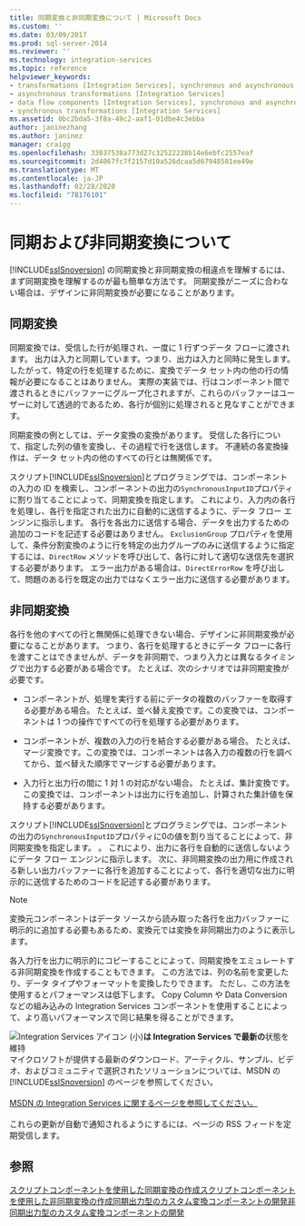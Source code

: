```yaml
---
title: 同期変換と非同期変換について | Microsoft Docs
ms.custom: ''
ms.date: 03/09/2017
ms.prod: sql-server-2014
ms.reviewer: ''
ms.technology: integration-services
ms.topic: reference
helpviewer_keywords:
- transformations [Integration Services], synchronous and asynchronous
- asynchronous transformations [Integration Services]
- data flow components [Integration Services], synchronous and asynchronous
- synchronous transformations [Integration Services]
ms.assetid: 0bc2bda5-3f8a-49c2-aaf1-01dbe4c3ebba
author: janinezhang
ms.author: janinez
manager: craigg
ms.openlocfilehash: 33037538a773d27c32522238b14e6ebfc2557eaf
ms.sourcegitcommit: 2d4067fc7f2157d10a526dcaa5d67948581ee49e
ms.translationtype: MT
ms.contentlocale: ja-JP
ms.lasthandoff: 02/28/2020
ms.locfileid: "78176101"
---
```

# <a name="understanding-synchronous-and-asynchronous-transformations"></a>同期および非同期変換について
  [!INCLUDE[ssISnoversion](../includes/ssisnoversion-md.md)] の同期変換と非同期変換の相違点を理解するには、まず同期変換を理解するのが最も簡単な方法です。 同期変換がニーズに合わない場合は、デザインに非同期変換が必要になることがあります。

## <a name="synchronous-transformations"></a>同期変換
 同期変換では、受信した行が処理され、一度に 1 行ずつデータ フローに渡されます。 出力は入力と同期しています。つまり、出力は入力と同時に発生します。 したがって、特定の行を処理するために、変換でデータ セット内の他の行の情報が必要になることはありません。 実際の実装では、行はコンポーネント間で渡されるときにバッファーにグループ化されますが、これらのバッファーはユーザーに対して透過的であるため、各行が個別に処理されると見なすことができます。

 同期変換の例としては、データ変換の変換があります。 受信した各行について、指定した列の値を変換し、その過程で行を送信します。 不連続の各変換操作は、データ セット内の他のすべての行とは無関係です。

 スクリプト[!INCLUDE[ssISnoversion](../includes/ssisnoversion-md.md)]とプログラミングでは、コンポーネントの入力の ID を検索し、コンポーネントの出力の`SynchronousInputID`プロパティに割り当てることによって、同期変換を指定します。 これにより、入力内の各行を処理し、各行を指定された出力に自動的に送信するように、データ フロー エンジンに指示します。 各行を各出力に送信する場合、データを出力するための追加のコードを記述する必要はありません。 
  `ExclusionGroup` プロパティを使用して、条件分割変換のように行を特定の出力グループのみに送信するように指定するには、`DirectRow` メソッドを呼び出して、各行に対して適切な送信先を選択する必要があります。 エラー出力がある場合は、`DirectErrorRow` を呼び出して、問題のある行を既定の出力ではなくエラー出力に送信する必要があります。

## <a name="asynchronous-transformations"></a>非同期変換
 各行を他のすべての行と無関係に処理できない場合、デザインに非同期変換が必要になることがあります。 つまり、各行を処理するときにデータ フローに各行を渡すことはできませんが、データを非同期で、つまり入力とは異なるタイミングで出力する必要がある場合です。 たとえば、次のシナリオでは非同期変換が必要です。

-   コンポーネントが、処理を実行する前にデータの複数のバッファーを取得する必要がある場合。 たとえば、並べ替え変換です。この変換では、コンポーネントは 1 つの操作ですべての行を処理する必要があります。

-   コンポーネントが、複数の入力の行を結合する必要がある場合。 たとえば、マージ変換です。この変換では、コンポーネントは各入力の複数の行を調べてから、並べ替えた順序でマージする必要があります。

-   入力行と出力行の間に 1 対 1 の対応がない場合。 たとえば、集計変換です。この変換では、コンポーネントは出力に行を追加し、計算された集計値を保持する必要があります。

 スクリプト[!INCLUDE[ssISnoversion](../includes/ssisnoversion-md.md)]とプログラミングでは、コンポーネントの出力の`SynchronousInputID`プロパティに0の値を割り当てることによって、非同期変換を指定します。 。 これにより、出力に各行を自動的に送信しないようにデータ フロー エンジンに指示します。 次に、非同期変換の出力用に作成される新しい出力バッファーに各行を追加することによって、各行を適切な出力に明示的に送信するためのコードを記述する必要があります。

> [!NOTE]
>  変換元コンポーネントはデータ ソースから読み取った各行を出力バッファーに明示的に追加する必要もあるため、変換元では変換を非同期出力のように表示します。

 各入力行を出力に明示的にコピーすることによって、同期変換をエミュレートする非同期変換を作成することもできます。 この方法では、列の名前を変更したり、データ タイプやフォーマットを変換したりできます。 ただし、この方法を使用するとパフォーマンスは低下します。 Copy Column や Data Conversion などの組み込みの Integration Services コンポーネントを使用することによって、より高いパフォーマンスで同じ結果を得ることができます。

![Integration Services アイコン (小)](media/dts-16.gif "Integration Services のアイコン (小)")**は Integration Services で最新の**状態を維持  <br /> マイクロソフトが提供する最新のダウンロード、アーティクル、サンプル、ビデオ、およびコミュニティで選択されたソリューションについては、MSDN の [!INCLUDE[ssISnoversion](../includes/ssisnoversion-md.md)] のページを参照してください。<br /><br /> [MSDN の Integration Services に関するページを参照してください。](https://go.microsoft.com/fwlink/?LinkId=136655)<br /><br /> これらの更新が自動で通知されるようにするには、ページの RSS フィードを定期受信します。

## <a name="see-also"></a>参照
 [スクリプトコンポーネントを使用した同期変換の作成](data-flow/transformations/script-component.md)[スクリプトコンポーネントを使用した非同期変換の作成](extending-packages-scripting-data-flow-script-component-types/creating-an-asynchronous-transformation-with-the-script-component.md)[同期出力型のカスタム変換コンポーネントの開発](extending-packages-custom-objects-data-flow-types/developing-a-custom-transformation-component-with-synchronous-outputs.md)[非同期出力型のカスタム変換コンポーネントの開発](extending-packages-custom-objects-data-flow-types/developing-a-custom-transformation-component-with-asynchronous-outputs.md)


